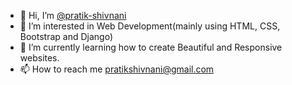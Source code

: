 - 👋 Hi, I’m [@pratik-shivnani](https://github.com/pratik-shivnani)
- 👀 I’m interested in Web Development(mainly using HTML, CSS, Bootstrap and Django)
- 🌱 I’m currently learning how to create Beautiful and Responsive websites.
- 📫 How to reach me pratikshivnani@gmail.com
